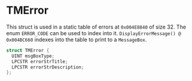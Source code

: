 # TMError

This struct is used in a static table of errors at `0x004E8840` of size 32. The enum `ERROR_CODE` can be used to
index into it. `DisplayErrorMessage() @ 0x004BC660` indexes into the table to print to a
`MessageBox`.

```c
struct TMError {
  UINT msgBoxType;
  LPCSTR errorStrTitle;
  LPCSTR errorStrDescription;
};